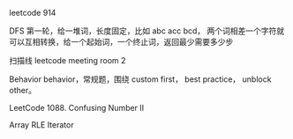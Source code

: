 leetcode 914

DFS
第一轮，给一堆词，长度固定，比如 abc acc bcd， 两个词相差一个字符就可以互相转换，给一个起始词，一个终止词，返回最少需要多少步

扫描线
leetcode meeting room 2

Behavior
behavior，常规题，围绕 custom first， best practice， unblock other。

LeetCode 1088. Confusing Number II

Array
RLE Iterator
